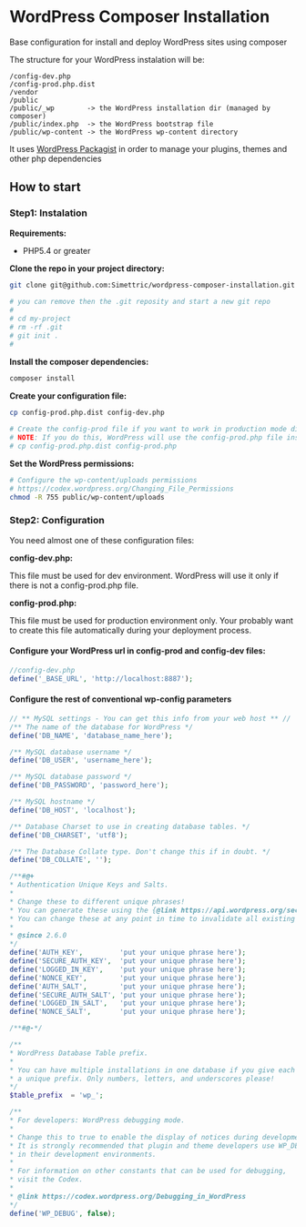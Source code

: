 # WordPress Composer Installation

Base configuration for install and deploy WordPress sites using composer

The structure for your WordPress instalation will be:

    /config-dev.php
    /config-prod.php.dist
    /vendor
    /public
    /public/_wp        -> the WordPress installation dir (managed by composer)
    /public/index.php  -> the WordPress bootstrap file
    /public/wp-content -> the WordPress wp-content directory

It uses [WordPress Packagist](https://wpackagist.org/) in order to manage your plugins, themes and other php dependencies

## How to start

### Step1: Instalation

**Requirements:**
* PHP5.4 or greater
 
 

**Clone the repo in your project directory:**

```bash
git clone git@github.com:Simettric/wordpress-composer-installation.git my-project
    
# you can remove then the .git reposity and start a new git repo
#
# cd my-project
# rm -rf .git
# git init .
#
```
**Install the composer dependencies:**
```bash
composer install
```
**Create your configuration file:**
```bash
cp config-prod.php.dist config-dev.php
 
# Create the config-prod file if you want to work in production mode directly (not recommender)
# NOTE: If you do this, WordPress will use the config-prod.php file instead the config-dev.php
# cp config-prod.php.dist config-prod.php
```
**Set the WordPress permissions:**
```bash
# Configure the wp-content/uploads permissions
# https://codex.wordpress.org/Changing_File_Permissions
chmod -R 755 public/wp-content/uploads
```
 
### Step2: Configuration
 
You need almost one of these configuration files:
  
**config-dev.php:**
 
This file must be used for dev environment.
WordPress will use it only if there is not a config-prod.php file.
 
**config-prod.php:**
 
This file must be used for production environment only. 
Your probably want to create this file automatically during your deployment process.
 
#### Configure your WordPress url in config-prod and config-dev files:
  
 ```php
 //config-dev.php
 define('_BASE_URL', 'http://localhost:8887');
```

#### Configure the rest of conventional wp-config parameters

 ```php
// ** MySQL settings - You can get this info from your web host ** //
/** The name of the database for WordPress */
define('DB_NAME', 'database_name_here');

/** MySQL database username */
define('DB_USER', 'username_here');

/** MySQL database password */
define('DB_PASSWORD', 'password_here');

/** MySQL hostname */
define('DB_HOST', 'localhost');

/** Database Charset to use in creating database tables. */
define('DB_CHARSET', 'utf8');

/** The Database Collate type. Don't change this if in doubt. */
define('DB_COLLATE', '');

/**#@+
 * Authentication Unique Keys and Salts.
 *
 * Change these to different unique phrases!
 * You can generate these using the {@link https://api.wordpress.org/secret-key/1.1/salt/ WordPress.org secret-key service}
 * You can change these at any point in time to invalidate all existing cookies. This will force all users to have to log in again.
 *
 * @since 2.6.0
 */
define('AUTH_KEY',         'put your unique phrase here');
define('SECURE_AUTH_KEY',  'put your unique phrase here');
define('LOGGED_IN_KEY',    'put your unique phrase here');
define('NONCE_KEY',        'put your unique phrase here');
define('AUTH_SALT',        'put your unique phrase here');
define('SECURE_AUTH_SALT', 'put your unique phrase here');
define('LOGGED_IN_SALT',   'put your unique phrase here');
define('NONCE_SALT',       'put your unique phrase here');

/**#@-*/

/**
 * WordPress Database Table prefix.
 *
 * You can have multiple installations in one database if you give each
 * a unique prefix. Only numbers, letters, and underscores please!
 */
$table_prefix  = 'wp_';

/**
 * For developers: WordPress debugging mode.
 *
 * Change this to true to enable the display of notices during development.
 * It is strongly recommended that plugin and theme developers use WP_DEBUG
 * in their development environments.
 *
 * For information on other constants that can be used for debugging,
 * visit the Codex.
 *
 * @link https://codex.wordpress.org/Debugging_in_WordPress
 */
define('WP_DEBUG', false);


```